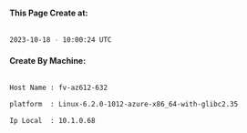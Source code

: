 
   
#### This Page Create at:

```bash

2023-10-18 - 10:00:24 UTC

```

#### Create By Machine:

```bash

Host Name : fv-az612-632

platform  : Linux-6.2.0-1012-azure-x86_64-with-glibc2.35

Ip Local  : 10.1.0.68

```

